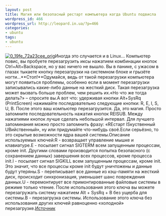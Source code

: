 ```yaml
---
layout: post
title: Магия или безопасный рестарт компьютера когда Ubuntu подвисла
wordpress_id: 466
wordpress_url: http://leopard.in.ua/?p=466
categories:
- ubuntu
tags:
- ubuntu
---
```

[![](http://leopard.in.ua/wp-content/uploads/2008/10/0_19fe_72a23cee_orig.jpeg "0_19fe_72a23cee_orig")](http://leopard.in.ua/wp-content/uploads/2008/10/0_19fe_72a23cee_orig.jpeg)Иногда это случается и в Linux… Компьютер повис, вы пробуете перезагрузить иксы нажатием комбинации кнопок Ctrl+Alt+Backspace, но у вас ничего не вышло. Вы в панике, с ужасом в глазах тыкаете кнопку перезагрузки на системном блоке и грызёте ногти…**Стоп!**Одумайся, ведь от такой перезагрузки компьютера могут появиться проблемы, особенно если в момент перезагрузки записывались какие-либо данные на жесткий диск. Такая перезагрузка может вызвать больше проблем, чем решить их.«Но что же тогда делать?» – спросите вы.<!--more-->А вот что: удерживая кнопки Alt+SysRq (PrintScreen) нажимайте последовательно следующие кнопки: R, E, I, S, U, B. После этого ваш компьютер перезагрузится. Да, это магия. Просто запомните последовательность нажатия кнопок REISUB. Между нажатиями кнопок лучше сделать небольшой интервал. Для лучшего запоминания можно просто запомнить фразу: «REстарт ISкуственный UBийственный», ну или придумайте что-нибудь своё.Если серьёзно, то это скрытые возможности ядра вашей системы.Описание используемых ключей:R - возвращает управление мышке и клавиатуре.E - посылает сигнал SIGTERM всем запущенным процессам, кроме init. Другими словами производится попытка безопасного (с сохранением данных) завершения всех процессов, кроме процесса init.I - посылает сигнал SIGKILL всем запущенным процессам, кроме init. Это значит, что все процессы кроме init будут уничтожены и данные будут утеряны.S - переписывает все данные из кэш-памяти на жесткий диск, происходит синхронизация, уменьшает шанс повреждения данных.U - перемонтирует все примонтированные файловые системы в режиме только чтение. После использования этого ключа вы можете перезагружать систему нажатием Alt + SysRq + B без ущерба для системы.B - перезагрузка системы. Использование этого ключа без использования других ключей равноценно «холодной» перезагрузке.[Источник](http://ubuntuforums.org/showthread.php?t=617349)
